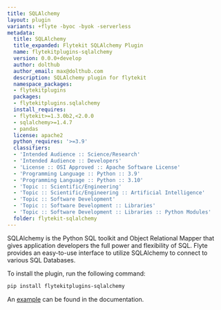 ```yaml
---
title: SQLAlchemy
layout: plugin
variants: +flyte -byoc -byok -serverless
metadata:
  title: SQLAlchemy
  title_expanded: Flytekit SQLAlchemy Plugin
  name: flytekitplugins-sqlalchemy
  version: 0.0.0+develop
  author: dolthub
  author_email: max@dolthub.com
  description: SQLAlchemy plugin for flytekit
  namespace_packages:
  - flytekitplugins
  packages:
  - flytekitplugins.sqlalchemy
  install_requires:
  - flytekit>=1.3.0b2,<2.0.0
  - sqlalchemy>=1.4.7
  - pandas
  license: apache2
  python_requires: '>=3.9'
  classifiers:
  - 'Intended Audience :: Science/Research'
  - 'Intended Audience :: Developers'
  - 'License :: OSI Approved :: Apache Software License'
  - 'Programming Language :: Python :: 3.9'
  - 'Programming Language :: Python :: 3.10'
  - 'Topic :: Scientific/Engineering'
  - 'Topic :: Scientific/Engineering :: Artificial Intelligence'
  - 'Topic :: Software Development'
  - 'Topic :: Software Development :: Libraries'
  - 'Topic :: Software Development :: Libraries :: Python Modules'
  folder: flytekit-sqlalchemy
---
```



SQLAlchemy is the Python SQL toolkit and Object Relational Mapper that gives application developers the full power and flexibility of SQL. Flyte provides an easy-to-use interface to utilize SQLAlchemy to connect to various SQL Databases.

To install the plugin, run the following command:

```bash
pip install flytekitplugins-sqlalchemy
```

An [example](https://docs.flyte.org/en/latest/flytesnacks/examples/sql_plugin/sql_alchemy.html) can be found in the documentation.
